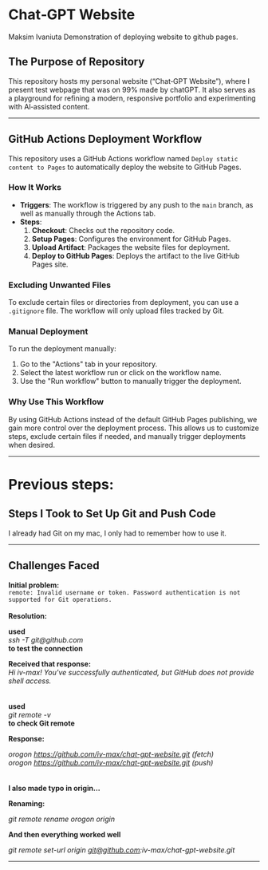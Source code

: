 # Chat‑GPT Website
Maksim Ivaniuta
Demonstration of deploying website to github pages.

## The Purpose of Repository

This repository hosts my personal website (“Chat‑GPT Website”), where I present test webpage that was on 99% made by chatGPT. It also serves as a playground for refining a modern, responsive portfolio and experimenting with AI‑assisted content.

---


## GitHub Actions Deployment Workflow

This repository uses a GitHub Actions workflow named `Deploy static content to Pages` to automatically deploy the website to GitHub Pages.

### How It Works
- **Triggers**: The workflow is triggered by any push to the `main` branch, as well as manually through the Actions tab.
- **Steps**:
  1. **Checkout**: Checks out the repository code.
  2. **Setup Pages**: Configures the environment for GitHub Pages.
  3. **Upload Artifact**: Packages the website files for deployment.
  4. **Deploy to GitHub Pages**: Deploys the artifact to the live GitHub Pages site.

### Excluding Unwanted Files
To exclude certain files or directories from deployment, you can use a `.gitignore` file. The workflow will only upload files tracked by Git.

### Manual Deployment
To run the deployment manually:
1. Go to the "Actions" tab in your repository.
2. Select the latest workflow run or click on the workflow name.
3. Use the "Run workflow" button to manually trigger the deployment.

### Why Use This Workflow
By using GitHub Actions instead of the default GitHub Pages publishing, we gain more control over the deployment process. This allows us to customize steps, exclude certain files if needed, and manually trigger deployments when desired.



---

# Previous steps:


## Steps I Took to Set Up Git and Push Code

I already had Git on my mac, I only had to remember how to use it.

---

## Challenges Faced

**Initial problem:**  
 `remote: Invalid username or token. Password authentication is not supported for Git operations.`  
 \
 **Resolution:**

**used** <br/>
_ssh -T git@github.com_\
**to test the connection**

**Received that response:**\
_Hi iv-max! You've successfully authenticated, but GitHub does not provide shell access._  
\
\
**used**\
_git remote -v_\
**to check Git remote**

**Response:**

_orogon https://github.com/iv-max/chat-gpt-website.git (fetch)_  
_orogon https://github.com/iv-max/chat-gpt-website.git (push)_
\
\
\
**I also made typo in origin...**

**Renaming:**

_git remote rename orogon origin_

**And then everything worked well**

_git remote set-url origin git@github.com:iv-max/chat-gpt-website.git_

---
